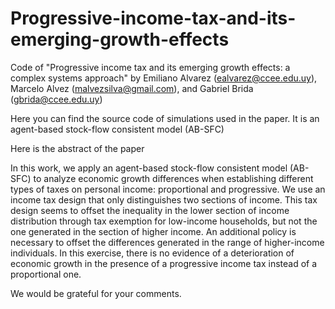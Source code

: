 # Progressive-income-tax-and-its-emerging-growth-effects

Code of "Progressive income tax and its emerging growth effects: a complex systems approach" by Emiliano Alvarez (ealvarez@ccee.edu.uy), Marcelo Alvez (malvezsilva@gmail.com), and Gabriel Brida (gbrida@ccee.edu.uy)

Here you can find the source code of simulations used in the paper. It is an agent-based stock-flow consistent model (AB-SFC)

Here is the abstract of the paper

In this work, we apply an agent-based stock-flow consistent model (AB-SFC) to analyze economic growth differences when establishing different types of taxes on personal income: proportional and progressive. We use an income tax design that only distinguishes two sections of income. This tax design seems to offset the inequality in the lower section of income distribution through tax exemption for low-income households, but not the one generated in the section of higher income. An additional policy is necessary to offset the differences generated in the range of higher-income individuals. In this exercise, there is no evidence of a deterioration of economic growth in the presence of a progressive income tax instead of a proportional one.

We would be grateful for your comments.
